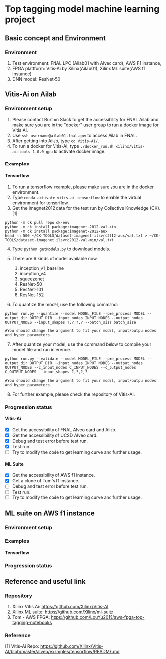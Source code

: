 # Top tagging model machine learning project
## Basic concept and Environment
### Environment 
1. Test environment: FNAL LPC (Ailab01 with Alveo card), AWS F1 instance, 
2. FPGA plattform: Vitis-Ai by Xilinx(Ailab01), Xilinx ML suite(AWS f1 instance)
3. DNN model: ResNet-50 
## Vitis-Ai on Ailab 
### Environment setup
1. Please contact Burt on Slack to get the accessibility for FNAL Ailab and make sure you are in the "docker" user group to run a docker image for Vitis Ai.
2. Use `ssh username@ailab01.fnal.gov` to access Ailab in FNAL.
3. After getting into Ailab, type `cd Vitis-AI/`.
4. To run a docker for Vitis-Ai, type `./docker_run.sh xilinx/vitis-ai:tools-1.0.0-gpu` to activate docker image.
### Examples
#### Tensorflow
1. To run a tensorflow example, please make sure you are in the docker environment. 
2. Type `conda activate vitis-ai-tensorflow` to enable the virtual environment for tensorflow. 
3. Get the imagnet2012 data for the test run by  Collective Knowledge (CK).[1]
```
python -m ck pull repo:ck-env
python -m ck install package:imagenet-2012-val-min
python -m ck install package:imagenet-2012-aux
head -n 500 ~/CK-TOOLS/dataset-imagenet-ilsvrc2012-aux/val.txt > ~/CK-TOOLS/dataset-imagenet-ilsvrc2012-val-min/val.txt
```
4. Type `python getModels.py` to download models.
5. There are 6 kinds of model available now.
    1. inception_v1_baseline
    2. inception_v4
    3. squeezenet
    4. ResNet-50
    5. ResNet-101 
    6. ResNet-152

6. To quantize the model, use the following command:
```
python run.py --quantize --model MODEL_FILE --pre_process MODEL --output_dir OUTPUT_DIR --input_nodes INPUT_NODES --output_nodes OUTPUT_NODES --input_shapes ?,?,?,? --batch_size batch_size

#You should change the argument to fit your model, input/outpu nodes and hyper parameters.
```
7. After quantize your model, use the command below to compile your model file and run inference.
```
python run.py --validate --model MODEL_FILE --pre_process MODEL --output_dir OUTPUT_DIR --input_nodes INPUT_NODES --output_nodes OUTPUT_NODES --c_input_nodes C_INPUT_NODES --c_output_nodes C_OUTPUT_NODES --input_shapes ?,?,?,?

#You should change the argument to fit your model, input/outpu nodes and hyper parameters.
```
8. For further example, please check the repository of Vitis-Ai.
### Progression status
#### Vitis-Ai
- [x] Get the accessibility of FNAL Alveo card and Ailab.
- [x] Get the accessibility of UCSD Alveo card.
- [x] Debug and test error before test run.
- [x] Test run. 
- [ ] Try to modify the code to get learning curve and further usage.
#### ML Suite 
- [x] Get the accessibility of AWS f1 instance.
- [x] Get a clone of Tom's f1 instance.
- [ ] Debug and test error before test run.
- [ ] Test run.
- [ ] Try to modify the code to get learning curve and further usage.
## ML suite on AWS f1 instance 
### Environment setup 
### Examples
#### Tensorflow 
### Progression status
## Reference and useful link
### Repository 
1. Xilinx Vitis Ai: https://github.com/Xilinx/Vitis-AI
2. Xilinx ML suite: https://github.com/Xilinx/ml-suite
3. Tom - AWS FPGA: https://github.com/LouYu2015/aws-fpga-top-tagging-notebooks
### Reference 
[1] Vitis-Ai Repo: https://github.com/Xilinx/Vitis-AI/blob/master/alveo/examples/tensorflow/README.md
